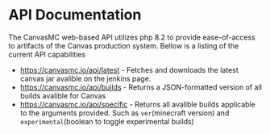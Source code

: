 # API Documentation

The CanvasMC web-based API utilizes php 8.2 to provide ease-of-access to artifacts of the Canvas production system. Bellow is a listing of the current API capabilities

- https://canvasmc.io/api/latest - Fetches and downloads the latest canvas jar avalible on the jenkins page.
- https://canvasmc.io/api/builds - Returns a JSON-formatted version of all builds avalible for Canvas
- https://canvasmc.io/api/specific<args> - Returns all avalible builds applicable to the arguments provided. Such as `ver`(minecraft version) and `experimental`(boolean to toggle experimental builds)